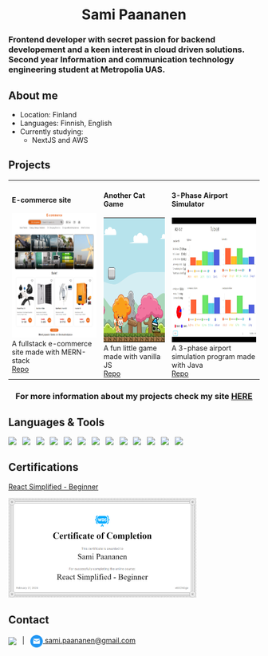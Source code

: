 <h1 align="center"> Sami Paananen </h1>
<h3> Frontend developer with secret passion for backend developement and a keen interest in cloud driven solutions. Second year Information and communication technology engineering student at Metropolia UAS.</h3>

## About me

- Location: Finland
- Languages: Finnish, English
- Currently studying:
  - NextJS and AWS

## Projects

<table>
  <tr>
    <td>
      <h4>E-commerce site</h4>
      <img src="./assets/imgs/e-commerce.png" height="250px"><br>
      A fullstack e-commerce site made with MERN-stack<br>
      <a href="https://github.com/Sami-Juhani/Ecommerce-site">Repo</a>
    </td>
    <td>
      <h4>Another Cat Game</h4>
      <img src="./assets/imgs/cat-game.png" height="250px"><br>
      A fun little game made with vanilla JS<br>
      <a href="https://github.com/Sami-Juhani/Another-Cat-Game">Repo</a>
    </td>
    <td>
      <h4>3-Phase Airport Simulator</h4>
      <img src="./assets/imgs/ap-simulation.png" height="250px" width="250px"><br>
      A 3-phase airport simulation program made with Java<br>
      <a href="https://github.com/Sami-Juhani/AP-Simulation-Java">Repo</a>
    </td>
  </tr>
</table>

<h3 align="center">For more information about my projects check my site <a href="https://samipaan.com/portfolio">HERE</a></h4>

## Languages & Tools

<img src="https://cdn.jsdelivr.net/gh/devicons/devicon@latest/icons/react/react-original.svg" height="50" />&nbsp;&nbsp;&nbsp;<img src="https://cdn.jsdelivr.net/gh/devicons/devicon@latest/icons/javascript/javascript-original.svg" height="50" />&nbsp;&nbsp;&nbsp;<img src="https://cdn.jsdelivr.net/gh/devicons/devicon@latest/icons/typescript/typescript-plain.svg" height="50" />&nbsp;&nbsp;&nbsp;<img src="https://cdn.jsdelivr.net/gh/devicons/devicon@latest/icons/html5/html5-original.svg" height="50" />&nbsp;&nbsp;&nbsp;<img src="https://cdn.jsdelivr.net/gh/devicons/devicon@latest/icons/css3/css3-original.svg" height="50" />&nbsp;&nbsp;&nbsp;<img src="https://cdn.jsdelivr.net/gh/devicons/devicon@latest/icons/python/python-original.svg" height="50" />&nbsp;&nbsp;&nbsp;<img src="https://cdn.jsdelivr.net/gh/devicons/devicon@latest/icons/java/java-original.svg" height="50" />&nbsp;&nbsp;&nbsp;<img src="https://cdn.jsdelivr.net/gh/devicons/devicon@latest/icons/nodejs/nodejs-plain-wordmark.svg" height="50" />&nbsp;&nbsp;&nbsp;<img src="https://cdn.jsdelivr.net/gh/devicons/devicon@latest/icons/express/express-original.svg" height="50" />&nbsp;&nbsp;&nbsp;<img src="https://cdn.jsdelivr.net/gh/devicons/devicon@latest/icons/mysql/mysql-original-wordmark.svg" height="50" />&nbsp;&nbsp;&nbsp;<img src="https://cdn.jsdelivr.net/gh/devicons/devicon@latest/icons/mongodb/mongodb-plain-wordmark.svg" height="50" />&nbsp;&nbsp;&nbsp;<img src="https://cdn.jsdelivr.net/gh/devicons/devicon@latest/icons/amazonwebservices/amazonwebservices-plain-wordmark.svg" height="50" />&nbsp;&nbsp;&nbsp;<img src="https://cdn.jsdelivr.net/gh/devicons/devicon@latest/icons/git/git-original-wordmark.svg" height="50" />

## Certifications

[React Simplified - Beginner](https://courses.webdevsimplified.com/react-simplified-beginner)

<img src="./assets/imgs/react_beginnner_cert.png" height="200" style="margin-right: 15px"/>

## Contact

<a href="https://linkedin.com/in/samipaan"><img align="center" src="https://cdn.jsdelivr.net/gh/devicons/devicon@latest/icons/linkedin/linkedin-original-wordmark.svg" height="75px"/></a>
&nbsp; | &nbsp;
<a href="mailto:sami.paananen@gmail.com"><img align="center" src="./assets/imgs/mail.png" height="25px"/>&nbsp;sami.paananen@gmail.com</a>